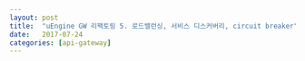 ```yaml
---
layout: post
title:  "uEngine GW 리팩토링 5. 로드밸런싱, 서비스 디스커버리, circuit breaker"
date:   2017-07-24
categories: [api-gateway]
---
```





